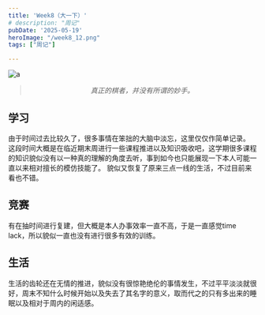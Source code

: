 ```yaml
---
title: 'Week8（大一下）'
# description: "周记"
pubDate: '2025-05-19'    
heroImage: "/week8_12.png"
tags: ["周记"]

---
```


![a](/week8_12.png)

<blockquote style="text-align: center;">
    <p ><em>真正的棋者，并没有所谓的妙手。</em></p>
</blockquote>

## 学习
由于时间过去比较久了，很多事情在笨拙的大脑中淡忘，这里仅仅作简单记录。
这段时间大概是在临近期末周进行一些课程推进以及知识吸收吧，这学期很多课程的知识貌似没有以一种真的理解的角度去听，事到如今也只能展现一下本人可能一直以来相对擅长的模仿技能了。
貌似又恢复了原来三点一线的生活，不过目前来看也不错。

## 竞赛
有在抽时间进行复建，但大概是本人办事效率一直不高，于是一直感觉time lack，所以貌似一直也没有进行很多有效的训练。

## 生活
生活的齿轮还在无情的推进，貌似没有很惊艳绝伦的事情发生，不过平平淡淡就很好，周末不知什么时候开始以及失去了其名字的意义，取而代之的只有多出来的睡眠以及相对于周内的闲适感。
